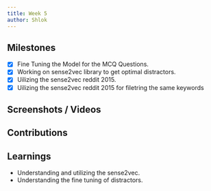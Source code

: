 ```yaml
---
title: Week 5
author: Shlok
---
```


## Milestones
- [x] Fine Tuning the Model for the MCQ Questions.
- [x] Working on sense2vec library to get optimal distractors.
- [x] Uilizing the sense2vec reddit 2015.
- [x] Uilizing the sense2vec reddit 2015 for filetring the same keywords

## Screenshots / Videos 

## Contributions

## Learnings
- Understanding and utilizing the sense2vec.
- Understanding the fine tuning of distractors.